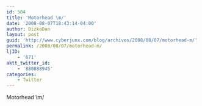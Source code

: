 ```yaml
---
id: 504
title: 'Motorhead \m/'
date: '2008-08-07T18:43:14-04:00'
author: DizkoDan
layout: post
guid: 'http://www.cyberjunx.com/blog/archives/2008/08/07/motorhead-m/'
permalink: /2008/08/07/motorhead-m/
ljID:
    - '671'
aktt_twitter_id:
    - '880888945'
categories:
    - Twitter
---
```


Motorhead \\m/